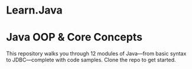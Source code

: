 # Learn.Java
# Java OOP & Core Concepts

This repository walks you through 12 modules of Java—from basic syntax to JDBC—complete with code samples. Clone the repo to get started.